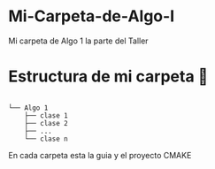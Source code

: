 # Mi-Carpeta-de-Algo-I
Mi carpeta de Algo 1 la parte del Taller


# Estructura de mi carpeta 🧸

```

└── Algo 1
    ├── clase 1
    ├── clase 2
    ├── ...
    └── clase n

```

En cada carpeta esta la guia y el proyecto CMAKE
